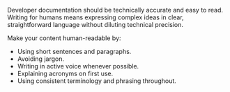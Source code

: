 Developer documentation should be technically accurate and easy to read. Writing for humans means expressing complex ideas in clear, straightforward language without diluting technical precision.

Make your content human-readable by:

* Using short sentences and paragraphs.
* Avoiding jargon.
* Writing in active voice whenever possible.
* Explaining acronyms on first use.
* Using consistent terminology and phrasing throughout.